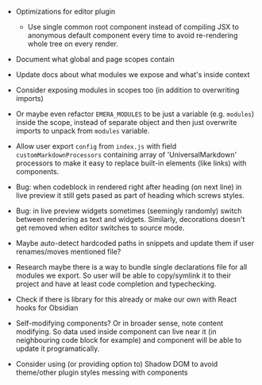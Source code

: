 * Optimizations for editor plugin
    * Use single common root component instead of compiling JSX to anonymous default component every time to avoid re-rendering whole tree on every render.


* Document what global and page scopes contain
* Update docs about what modules we expose and what's inside context

* Consider exposing modules in scopes too (in addition to overwriting imports)
* Or maybe even refactor `EMERA_MODULES` to be just a variable (e.g. `modules`) inside the scope, instead of separate object and then just overwrite imports to unpack from `modules` variable.

* Allow user export `config` from `index.js` with field `customMarkdownProcessors` containing array of 'UniversalMarkdown' processors to make it easy to replace built-in elements (like links) with components.

* Bug: when codeblock in rendered right after heading (on next line) in live preview it still gets pased as part of heading which screws styles.

* Bug: in live preview widgets sometimes (seemingly randomly) switch between rendering as text and widgets. Similarly, decorations doesn't get removed when editor switches to source mode.

* Maybe auto-detect hardcoded paths in snippets and update them if user renames/moves mentioned file?

* Research maybe there is a way to bundle single declarations file for all modules we export. So user will be able to copy/symlink it to their project and have at least code completion and typechecking.

* Check if there is library for this already or make our own with React hooks for Obsidian

* Self-modifying components? Or in broader sense, note content modifying. So data used inside component can live near it (in neighbouring code block for example) and component will be able to update it programatically.

* Consider using (or providing option to) Shadow DOM to avoid theme/other plugin styles messing with components
